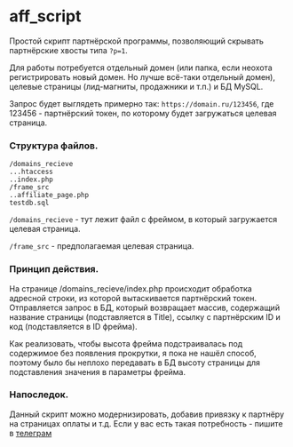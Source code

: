 # aff_script

Простой скрипт партнёрской программы, позволяющий скрывать партнёрские хвосты типа `?p=1`.

Для работы потребуется отдельный домен (или папка, если неохота регистрировать новый домен. Но лучше всё-таки отдельный домен), целевые страницы (лид-магниты, продажники и т.п.) и БД MySQL.

Запрос будет выглядеть примерно так: `https://domain.ru/123456`, где 123456 - партнёрский токен, по которому будет загружаться целевая страница.

### Структура файлов.

```
/domains_recieve
...htaccess
..index.php
/frame_src
..affiliate_page.php
testdb.sql
```

`/domains_recieve` - тут лежит файл с фреймом, в который загружается целевая страница.

`/frame_src` - предполагаемая целевая страница.

### Принцип действия.

На странице /domains_recieve/index.php происходит обработка адресной строки, из которой вытаскивается партнёрский токен. Отправляется запрос в БД, который возвращает массив, содержащий название страницы (подставляется в Title), ссылку с партнёрским ID и код (подставляется в ID фрейма).

Как реализовать, чтобы высота фрейма подстраивалась под содержимое без появления прокрутки, я пока не нашёл способ, поэтому было бы неплохо передавать в БД высоту страницы для подставления значения в параметры фрейма.

### Напоследок.

Данный скрипт можно модернизировать, добавив привязку к партнёру на страницах оплаты и т.д. Если у вас есть такая потребность - пишите в [телеграм](https://t.me/ramapriya_doom)

